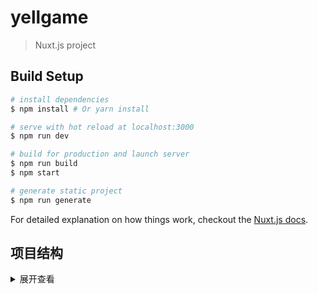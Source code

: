 # yellgame

> Nuxt.js project

## Build Setup

``` bash
# install dependencies
$ npm install # Or yarn install

# serve with hot reload at localhost:3000
$ npm run dev

# build for production and launch server
$ npm run build
$ npm start

# generate static project
$ npm run generate
```

For detailed explanation on how things work, checkout the [Nuxt.js docs](https://github.com/nuxt/nuxt.js).
## 项目结构
<details>
<summary>展开查看</summary>
<pre><code>.
├── Owner: zp
├── yellgame
│     ├── assets
│     │     └── style         
│     │           ├── bass.less
│     │           └── reset.less
│     ├── components
│     │     └── VueAdsense.vue
│     ├── pages
│     │     ├── detail
│     │     │     └── _name.vue
│     │     ├── game
│     │     │     └── _name.vue
│     │     ├── list
│     │     │     └── _cate.vue
│     │     ├── index.vue
│     │     ├── privacy.vue
│     │     └── ranking.vue
│     ├── plugins
│     │     ├── axios.js
│     │     ├── iview.js
│     │     └── vue-lazyload.js
│     ├── static
└─────└── app.html
</details>
